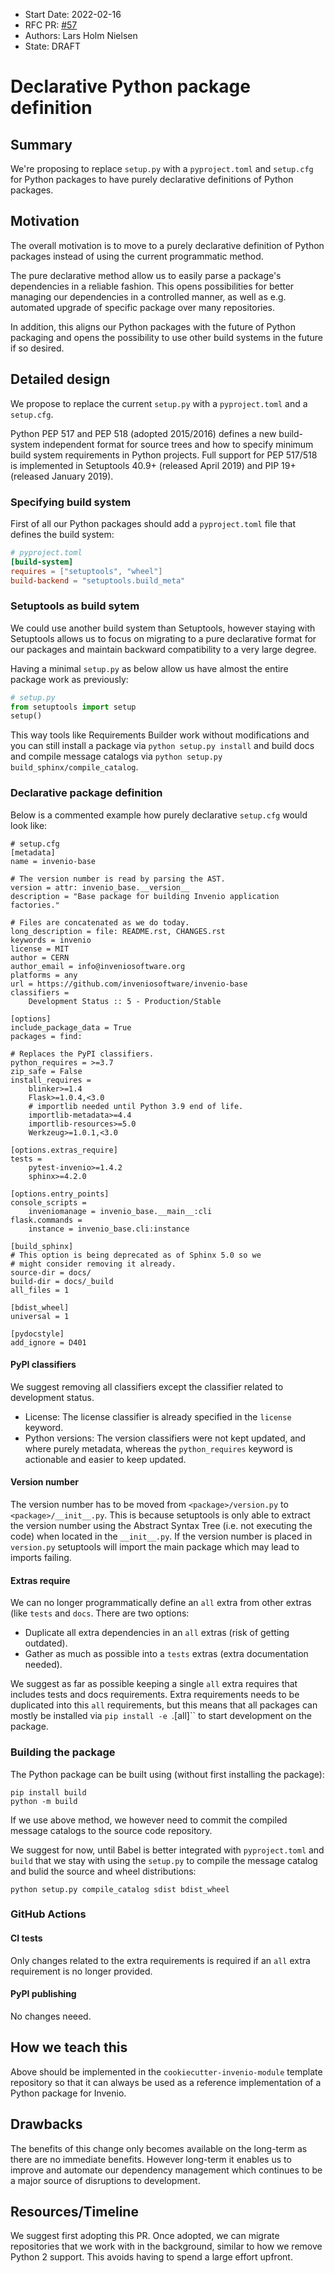 - Start Date: 2022-02-16
- RFC PR: [#57](https://github.com/inveniosoftware/rfcs/pull/57)
- Authors: Lars Holm Nielsen
- State: DRAFT

# Declarative Python package definition

## Summary

We're proposing to replace ``setup.py`` with a ``pyproject.toml`` and ``setup.cfg`` for Python packages to have purely declarative definitions of Python packages.

## Motivation

The overall motivation is to move to a purely declarative definition of Python packages instead of using the current programmatic method.

The pure declarative method allow us to easily parse a package's dependencies in a reliable fashion. This opens possibilities for better managing our dependencies in a controlled manner, as well as e.g. automated upgrade of specific package over many repositories.

In addition, this aligns our Python packages with the future of Python packaging and opens the possibility to use other build systems in the future if so desired.

## Detailed design

We propose to replace the current ``setup.py`` with a ``pyproject.toml`` and a ``setup.cfg``.

Python PEP 517 and PEP 518 (adopted 2015/2016) defines a new build-system independent format for source trees and how to specify minimum build system requirements in Python projects. Full support for PEP 517/518 is implemented in Setuptools 40.9+ (released April 2019) and PIP 19+ (released January 2019).

### Specifying build system

First of all our Python packages should add a ``pyproject.toml`` file that defines the build system:

```toml
# pyproject.toml
[build-system]
requires = ["setuptools", "wheel"]
build-backend = "setuptools.build_meta"
```

### Setuptools as build sytem

We could use another build system than Setuptools, however staying with Setuptools allows us to focus on migrating to a pure declarative format for our packages and maintain backward compatibility to a very large degree.

Having a minimal ``setup.py`` as below allow us have almost the entire package work as previously:

```python
# setup.py
from setuptools import setup
setup()
```

This way tools like Requirements Builder work without modifications and you can still install a package via ``python setup.py install`` and build docs and compile message catalogs via ``python setup.py build_sphinx/compile_catalog``.

### Declarative package definition

Below is a commented example how purely declarative ``setup.cfg`` would look like:

```
# setup.cfg
[metadata]
name = invenio-base

# The version number is read by parsing the AST.
version = attr: invenio_base.__version__
description = "Base package for building Invenio application factories."

# Files are concatenated as we do today.
long_description = file: README.rst, CHANGES.rst
keywords = invenio
license = MIT
author = CERN
author_email = info@inveniosoftware.org
platforms = any
url = https://github.com/inveniosoftware/invenio-base
classifiers =
    Development Status :: 5 - Production/Stable

[options]
include_package_data = True
packages = find:

# Replaces the PyPI classifiers.
python_requires = >=3.7
zip_safe = False
install_requires =
    blinker>=1.4
    Flask>=1.0.4,<3.0
    # importlib needed until Python 3.9 end of life.
    importlib-metadata>=4.4
    importlib-resources>=5.0
    Werkzeug>=1.0.1,<3.0

[options.extras_require]
tests =
    pytest-invenio>=1.4.2
    sphinx>=4.2.0

[options.entry_points]
console_scripts =
    inveniomanage = invenio_base.__main__:cli
flask.commands =
    instance = invenio_base.cli:instance

[build_sphinx]
# This option is being deprecated as of Sphinx 5.0 so we
# might consider removing it already.
source-dir = docs/
build-dir = docs/_build
all_files = 1

[bdist_wheel]
universal = 1

[pydocstyle]
add_ignore = D401
```

#### PyPI classifiers

We suggest removing all classifiers except the classifier related to development status.

- License: The license classifier is already specified in the ``license`` keyword.
- Python versions: The version classifiers were not kept updated, and where purely metadata, whereas the ``python_requires`` keyword is actionable and easier to keep updated.

#### Version number

The version number has to be moved from ``<package>/version.py`` to ``<package>/__init__.py``. This is because setuptools is only able to extract the version number using the Abstract Syntax Tree (i.e. not executing the code) when located in the ``__init__.py``. If the version number is placed in ``version.py`` setuptools will import the main package which may lead to imports failing.

#### Extras require

We can no longer programmatically define an ``all`` extra from other extras (like ``tests`` and ``docs``. There are two options:

- Duplicate all extra dependencies in an ``all`` extras (risk of getting outdated).
- Gather as much as possible into a ``tests`` extras (extra documentation needed).

We suggest as far as possible keeping a single ``all`` extra requires that includes tests and docs requirements. Extra requirements needs to be duplicated into this ``all`` requirements, but this means that all packages can mostly be installed via ``pip install -e ``.[all]`` to start development on the package.

### Building the package

The Python package can be built using (without first installing the package):

```
pip install build
python -m build
```

If we use above method, we however need to commit the compiled message catalogs to the source code repository.

We suggest for now, until Babel is better integrated with ``pyproject.toml`` and ``build`` that we stay with using the ``setup.py`` to compile the message catalog and bulid the source and wheel distributions:

```
python setup.py compile_catalog sdist bdist_wheel
```


### GitHub Actions

#### CI tests

Only changes related to the extra requirements is required if an ``all`` extra requirement is no longer provided.

#### PyPI publishing

No changes neeed.

## How we teach this

Above should be implemented in the ``cookiecutter-invenio-module`` template repository so that it can always be used as a reference implementation of a Python package for Invenio.


## Drawbacks

The benefits of this change only becomes available on the long-term as there are no immediate benefits. However long-term it enables us to improve and automate our dependency management which continues to be a major source of disruptions to development.

## Resources/Timeline

We suggest first adopting this PR. Once adopted, we can migrate repositories that we work with in the background, similar to how we remove Python 2 support. This avoids having to spend a large effort upfront.

